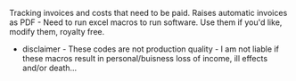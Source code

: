 Tracking invoices and costs that need to be paid. Raises automatic invoices as PDF - Need to run excel macros to run software.
Use them if you'd like, modify them, royalty free. 
* disclaimer - These codes are not production quality - I am not liable if these macros result in personal/buisness loss of income, ill effects and/or death...
